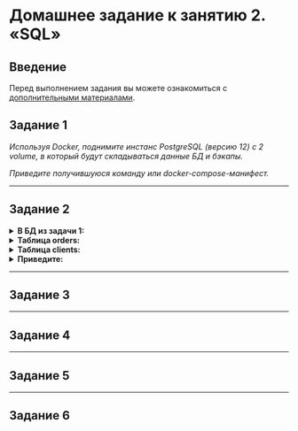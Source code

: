 # Домашнее задание к занятию 2. «SQL»

## Введение

Перед выполнением задания вы можете ознакомиться с [дополнительными материалами](https://github.com/netology-code/virt-homeworks/tree/virt-11/additional).

## Задание 1

*Используя Docker, поднимите инстанс PostgreSQL (версию 12) c 2 volume, в который будут складываться данные БД и бэкапы.*

*Приведите получившуюся команду или docker-compose-манифест.*

***

## Задание 2

<details><summary><b>В БД из задачи 1:</b></summary>

 + создайте пользователя test-admin-user и БД test_db;
 + в БД test_db создайте таблицу orders и clients (спeцификация таблиц ниже);
 + предоставьте привилегии на все операции пользователю test-admin-user на таблицы БД test_db;
 + создайте пользователя test-simple-user;
 + предоставьте пользователю test-simple-user права на SELECT/INSERT/UPDATE/DELETE этих таблиц БД test_db.

</details>

<details><summary><b>Таблица orders:</b></summary>

 + id (serial primary key);
 + наименование (string);
 + цена (integer).

</details>

<details><summary><b>Таблица clients:</b></summary>

 + id (serial primary key);
 + фамилия (string);
 + страна проживания (string, index);
 + заказ (foreign key orders).

</details>

<details><summary><b>Приведите:</b></summary>

 + итоговый список БД после выполнения пунктов выше;
 + описание таблиц (describe);
 + SQL-запрос для выдачи списка пользователей с правами над таблицами test_db;
 + список пользователей с правами над таблицами test_db.

</details>

***

## Задание 3



***

## Задание 4


***

## Задание 5


***

## Задание 6
